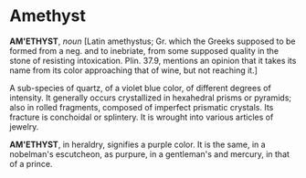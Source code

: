 # Amethyst

**AM'ETHYST**, _noun_ \[Latin amethystus; Gr. which the Greeks supposed to be formed from a neg. and to inebriate, from some supposed quality in the stone of resisting intoxication. Plin. 37.9, mentions an opinion that it takes its name from its color approaching that of wine, but not reaching it.\]

A sub-species of quartz, of a violet blue color, of different degrees of intensity. It generally occurs crystallized in hexahedral prisms or pyramids; also in rolled fragments, composed of imperfect prismatic crystals. Its fracture is conchoidal or splintery. It is wrought into various articles of jewelry.

**AM'ETHYST**, in heraldry, signifies a purple color. It is the same, in a nobelman's escutcheon, as purpure, in a gentleman's and mercury, in that of a prince.